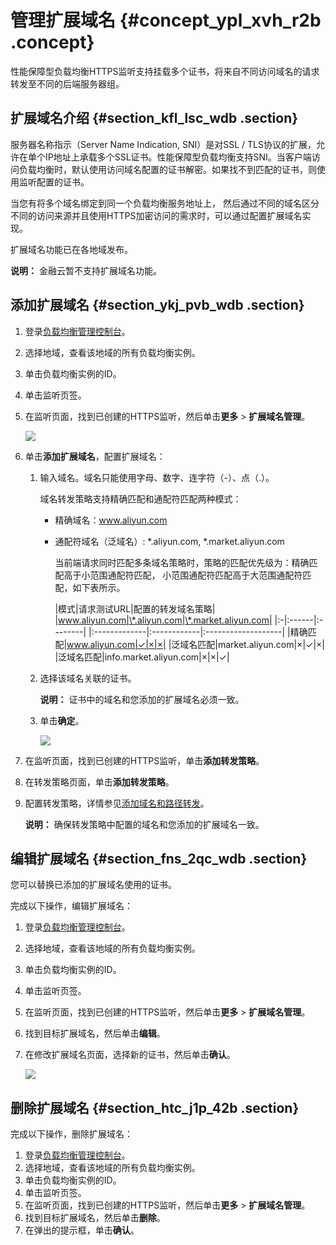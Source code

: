 # 管理扩展域名 {#concept_ypl_xvh_r2b .concept}

性能保障型负载均衡HTTPS监听支持挂载多个证书，将来自不同访问域名的请求转发至不同的后端服务器组。

## 扩展域名介绍 {#section_kfl_lsc_wdb .section}

服务器名称指示（Server Name Indication, SNI）是对SSL / TLS协议的扩展，允许在单个IP地址上承载多个SSL证书。性能保障型负载均衡支持SNI。当客户端访问负载均衡时，默认使用访问域名配置的证书解密。如果找不到匹配的证书，则使用监听配置的证书。

当您有将多个域名绑定到同一个负载均衡服务地址上， 然后通过不同的域名区分不同的访问来源并且使用HTTPS加密访问的需求时，可以通过配置扩展域名实现。

扩展域名功能已在各地域发布。

**说明：** 金融云暂不支持扩展域名功能。

## 添加扩展域名 {#section_ykj_pvb_wdb .section}

1.  登录[负载均衡管理控制台](https://slbnew.console.aliyun.com)。
2.  选择地域，查看该地域的所有负载均衡实例。
3.  单击负载均衡实例的ID。
4.  单击监听页签。
5.  在监听页面，找到已创建的HTTPS监听，然后单击**更多** \> **扩展域名管理**。

    ![](http://static-aliyun-doc.oss-cn-hangzhou.aliyuncs.com/assets/img/17048/15389854868773_zh-CN.png)

6.  单击**添加扩展域名**，配置扩展域名：
    1.  输入域名。域名只能使用字母、数字、连字符（-）、点（.）。

        域名转发策略支持精确匹配和通配符匹配两种模式：

        -   精确域名：www.aliyun.com
        -   通配符域名（泛域名）: \*.aliyun.com, \*.market.aliyun.com

            当前端请求同时匹配多条域名策略时，策略的匹配优先级为：精确匹配高于小范围通配符匹配， 小范围通配符匹配高于大范围通配符匹配，如下表所示。

            |模式|请求测试URL|配置的转发域名策略|
|www.aliyun.com|\*.aliyun.com|\*.market.aliyun.com|
            |:-|:------|:--------|
            |:-------------|:------------|:-------------------|
            |精确匹配|www.aliyun.com|✓|×|×|
            |泛域名匹配|market.aliyun.com|×|✓|×|
            |泛域名匹配|info.market.aliyun.com|×|×|✓|

    2.  选择该域名关联的证书。

        **说明：** 证书中的域名和您添加的扩展域名必须一致。

    3.  单击**确定**。

        ![](http://static-aliyun-doc.oss-cn-hangzhou.aliyuncs.com/assets/img/13400/15389854868792_zh-CN.png)

7.  在监听页面，找到已创建的HTTPS监听，单击**添加转发策略**。
8.  在转发策略页面，单击**添加转发策略**。
9.  配置转发策略，详情参见[添加域名和路径转发](cn.zh-CN/用户指南（旧版，即将下线）/监听/七层监听/添加域名和路径转发.md#)。

    **说明：** 确保转发策略中配置的域名和您添加的扩展域名一致。


## 编辑扩展域名 {#section_fns_2qc_wdb .section}

您可以替换已添加的扩展域名使用的证书。

完成以下操作，编辑扩展域名：

1.  登录[负载均衡管理控制台](https://slbnew.console.aliyun.com)。
2.  选择地域，查看该地域的所有负载均衡实例。
3.  单击负载均衡实例的ID。
4.  单击监听页签。
5.  在监听页面，找到已创建的HTTPS监听，然后单击**更多** \> **扩展域名管理**。
6.  找到目标扩展域名，然后单击**编辑**。
7.  在修改扩展域名页面，选择新的证书，然后单击**确认**。

    ![](http://static-aliyun-doc.oss-cn-hangzhou.aliyuncs.com/assets/img/17048/15389854878795_zh-CN.png)


## 删除扩展域名 {#section_htc_j1p_42b .section}

完成以下操作，删除扩展域名：

1.  登录[负载均衡管理控制台](https://slbnew.console.aliyun.com)。
2.  选择地域，查看该地域的所有负载均衡实例。
3.  单击负载均衡实例的ID。
4.  单击监听页签。
5.  在监听页面，找到已创建的HTTPS监听，然后单击**更多** \> **扩展域名管理**。
6.  找到目标扩展域名，然后单击**删除**。
7.  在弹出的提示框，单击**确认**。

